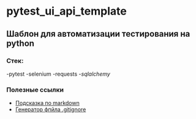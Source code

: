 # pytest_ui_api_template

## Шаблон для автоматизации тестирования на python

### Стек:
-pytest
-selenium
-requests
-_sqlalchemy_


### Полезные ссылки
- [Подсказка по markdown](https://www.markdownguide.org/basic-syntax/)
- [Генератор фпйла .gitignore](https://www.toptal.com/developers/gitignore)
